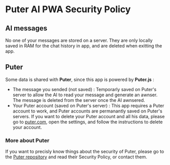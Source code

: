 # Puter AI PWA Security Policy

## AI messages

No one of your messages are stored on a server.
They are only locally saved in RAM for the chat history in app, and are deleted when exitting the app.

## Puter

Some data is shared with **Puter**, since this app is powered by **Puter.js** :
* The message you sended (not saved) : Temporarly saved on Puter's server to allow the AI to read your message and generate an awnser. The message is deleted from the server once the AI awnsered.
* Your Puter account (saved on Puter's server) : This app requires a Puter account to work, and Puter accounts are permanantly saved on Puter's servers. If you want to delete your Puter account and all his data, please go to [puter.com](https://puter.com), open the settings, and follow the instructions to delete your account.

### More about Puter

If you want to precisly know things about the security of Puter, please go to the [Puter repository](https://github.com/HeyPuter/puter) and read their Security Policy, or contact them.
